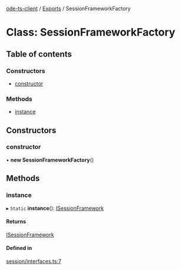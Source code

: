 [ode-ts-client](../README.md) / [Exports](../modules.md) / SessionFrameworkFactory

# Class: SessionFrameworkFactory

## Table of contents

### Constructors

- [constructor](sessionframeworkfactory.md#constructor)

### Methods

- [instance](sessionframeworkfactory.md#instance)

## Constructors

### constructor

• **new SessionFrameworkFactory**()

## Methods

### instance

▸ `Static` **instance**(): [ISessionFramework](../interfaces/isessionframework.md)

#### Returns

[ISessionFramework](../interfaces/isessionframework.md)

#### Defined in

[session/interfaces.ts:7](https://github.com/opendigitaleducation/infrontexplore/blob/9b53f59/src/ts/session/interfaces.ts#L7)
